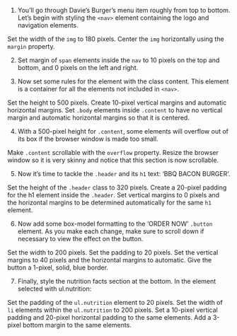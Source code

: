 1. You’ll go through Davie’s Burger’s menu item roughly from top to bottom. Let’s begin with styling the `<nav>` element containing the logo and navigation elements.

Set the width of the `img` to 180 pixels.
Center the `img` horizontally using the `margin` property.


2. Set margin of `span` elements inside the `nav` to 10 pixels on the top and bottom, and 0 pixels on the left and right.


3. Now set some rules for the element with the class content. This element is a container for all the elements not included in `<nav>`.

Set the height to 500 pixels.
Create 10-pixel vertical margins and automatic horizontal margins.
Set `.body` elements inside `.content` to have no vertical margin and automatic horizontal margins so that it is centered.

4. With a 500-pixel height for `.content`, some elements will overflow out of its box if the browser window is made too small.

Make `.content` scrollable with the `overflow` property.
Resize the browser window so it is very skinny and notice that this section is now scrollable.

5. Now it’s time to tackle the `.header` and its `h1` text: ‘BBQ BACON BURGER’.

Set the height of the `.header` class to 320 pixels.
Create a 20-pixel padding for the h1 element inside the `.header`.
Set vertical margins to 0 pixels and the horizontal margins to be determined automatically for the same `h1` element.

6. Now add some box-model formatting to the ‘ORDER NOW’ `.button` element. As you make each change, make sure to scroll down if necessary to view the effect on the button.

Set the width to 200 pixels.
Set the padding to 20 pixels.
Set the vertical margins to 40 pixels and the horizontal margins to automatic.
Give the button a 1-pixel, solid, blue border.

7. Finally, style the nutrition facts section at the bottom. In the element selected with ul.nutrition:

Set the padding of the `ul.nutrition` element to 20 pixels.
Set the width of `li` elements within the `ul.nutrition` to 200 pixels.
Set a 10-pixel vertical padding and 20-pixel horizontal padding to the same elements.
Add a 3-pixel bottom margin to the same elements.

